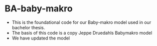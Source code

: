 # BA-baby-makro
- This is the foundational code for our Baby-makro model used  in our bachelor thesis.
- The basis of this code is a copy Jeppe Druedahls Babymakro model
- We have updated the model
